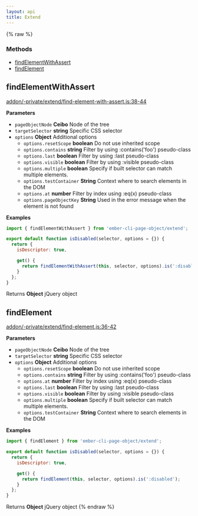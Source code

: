 ```yaml
---
layout: api
title: Extend
---
```


{% raw %}
### Methods

- [findElementWithAssert](#findelementwithassert)
- [findElement](#findelement)

## findElementWithAssert

[addon/-private/extend/find-element-with-assert.js:38-44](https://github.com/san650/ember-cli-page-object/blob/c521335ffba9955a6acaf1006ed503cbb61ba72d/addon/-private/extend/find-element-with-assert.js#L38-L44 "Source code on GitHub")

**Parameters**

-   `pageObjectNode` **Ceibo** Node of the tree
-   `targetSelector` **string** Specific CSS selector
-   `options` **Object** Additional options
    -   `options.resetScope` **boolean** Do not use inherited scope
    -   `options.contains` **string** Filter by using :contains('foo') pseudo-class
    -   `options.last` **boolean** Filter by using :last pseudo-class
    -   `options.visible` **boolean** Filter by using :visible pseudo-class
    -   `options.multiple` **boolean** Specify if built selector can match multiple elements.
    -   `options.testContainer` **String** Context where to search elements in the DOM
    -   `options.at` **number** Filter by index using :eq(x) pseudo-class
    -   `options.pageObjectKey` **String** Used in the error message when the element is not found

**Examples**

```javascript
import { findElementWithAssert } from 'ember-cli-page-object/extend';

export default function isDisabled(selector, options = {}) {
  return {
    isDescriptor: true,

    get() {
      return findElementWithAssert(this, selector, options).is(':disabled');
    }
  };
}
```

Returns **Object** jQuery object

## findElement

[addon/-private/extend/find-element.js:36-42](https://github.com/san650/ember-cli-page-object/blob/c521335ffba9955a6acaf1006ed503cbb61ba72d/addon/-private/extend/find-element.js#L36-L42 "Source code on GitHub")

**Parameters**

-   `pageObjectNode` **Ceibo** Node of the tree
-   `targetSelector` **string** Specific CSS selector
-   `options` **Object** Additional options
    -   `options.resetScope` **boolean** Do not use inherited scope
    -   `options.contains` **string** Filter by using :contains('foo') pseudo-class
    -   `options.at` **number** Filter by index using :eq(x) pseudo-class
    -   `options.last` **boolean** Filter by using :last pseudo-class
    -   `options.visible` **boolean** Filter by using :visible pseudo-class
    -   `options.multiple` **boolean** Specify if built selector can match multiple elements.
    -   `options.testContainer` **String** Context where to search elements in the DOM

**Examples**

```javascript
import { findElement } from 'ember-cli-page-object/extend';

export default function isDisabled(selector, options = {}) {
  return {
    isDescriptor: true,

    get() {
      return findElement(this, selector, options).is(':disabled');
    }
  };
}
```

Returns **Object** jQuery object
{% endraw %}

